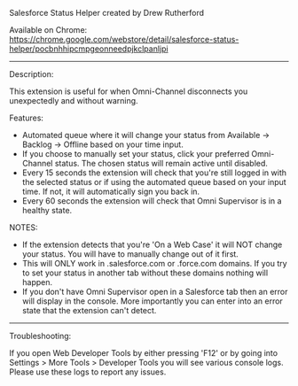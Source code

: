 Salesforce Status Helper created by Drew Rutherford

Available on Chrome: https://chrome.google.com/webstore/detail/salesforce-status-helper/pocbnhhipcmpgeonneedpjkclpanljpi

-----------------------------------------------------------------------------------------------------

Description:

This extension is useful for when Omni-Channel disconnects you unexpectedly and without warning.

Features:
- Automated queue where it will change your status from Available -> Backlog -> Offline based on your time input.
- If you choose to manually set your status, click your preferred Omni-Channel status. The chosen status will remain active until disabled.
- Every 15 seconds the extension will check that you're still logged in with the selected status or if using the automated queue based on your input time. If not, it will automatically sign you back in.
- Every 60 seconds the extension will check that Omni Supervisor is in a healthy state.

NOTES:
- If the extension detects that you're 'On a Web Case' it will NOT change your status. You will have to manually change out of it first.
- This will ONLY work in .salesforce.com or .force.com domains. If you try to set your status in another tab without these domains nothing will happen.
- If you don't have Omni Supervisor open in a Salesforce tab then an error will display in the console. More importantly you can enter into an error state that the extension can't detect.

-----------------------------------------------------------------------------------------------------

Troubleshooting:

If you open Web Developer Tools by either pressing 'F12' or by going into Settings > More Tools > Developer Tools you will see various console logs. Please use these logs to report any issues.
